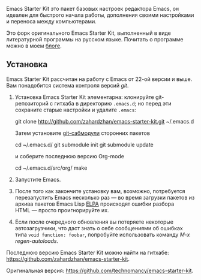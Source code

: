 Emacs Starter Kit это пакет базовых настроек редактора Emacs, он
идеален для быстрого начала работы, дополнения своими настройками и
переноса между компьютерами.

Это форк оригинального Emacs Starter Kit, выполненный в виде
литературной программы на русском языке. Почитать о программе можно в
моем [блоге](http://zahardzhan.github.com/2010/emacs-starter-kit-the-program.html).

## Установка

Emacs Starter Kit рассчитан на работу с Emacs от 22-ой версии и
выше. Вам понадобится система контроля версий *git*.

1. Установка Emacs Starter Kit элементарна: клонируйте git-репозиторий
   с гитхаба в директорию `.emacs.d`; но перед эти сохраните старые
   настройки и удалите `.emacs`:

    git clone http://github.com/zahardzhan/emacs-starter-kit.git ~/.emacs.d
   
   Затем установите [git-сабмодули](http://www.kernel.org/pub/software/scm/git/docs/user-manual.html#submodules) сторонних пакетов
   
    cd ~/.emacs.d/
    git submodule init
    git submodule update
   
   и соберите последнюю версию Org-mode
   
    cd ~/.emacs.d/src/org/
    make

2. Запустите Emacs.

3. После того как закончите установку вам, возможно, потребуется
   перезапустить Emacs несколько раз — во время загрузки пакетов из
   архива пакетов Emacs Lisp [ELPA](http://tromey.com/elpa/)
   происходят ошибки разбора HTML — просто проигнорируйте их.

4. Если после очередного обновления вы потеряете некоторые
   автозагрузчики, что даст знать о себе сообщениями об ошибках типа
   `void function: foobar`, попробуйте использовать команду *M-x
   regen-autoloads*.

Последнюю версию Emacs Starter Kit можно найти на гитхабе:
https://github.com/zahardzhan/emacs-starter-kit.

Оригинальная версия: https://github.com/technomancy/emacs-starter-kit.
